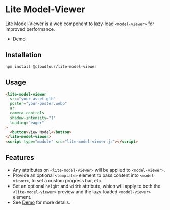 # Lite Model-Viewer

Lite Model-Viewer is a web component to lazy-load `<model-viewer>` for improved performance.

- [Demo](https://lite-model-viewer.netlify.app/)

## Installation

```shell
npm install @cloudfour/lite-model-viewer
```

## Usage

```html
<lite-model-viewer
  src="your-asset.glb"
  poster="your-poster.webp"
  ar
  camera-controls
  shadow-intensity="1"
  loading="eager"
>
  <button>View Model</button>
</lite-model-viewer>
<script type="module" src="lite-model-viewer.js"></script>
```

## Features

- Any attributes on `<lite-model-viewer>` will be applied to `<model-viewer>`.
- Provide an optional `<template>` element to pass content into `<model-viewer>`, to set a custom progress bar, etc.
- Set an optional `height` and `width` attribute, which will apply to both the `<lite-model-viewer>` preview and the lazy-loaded `<model-viewer>` element.
- See [Demo](https://lite-model-viewer.netlify.app/) for more details.
